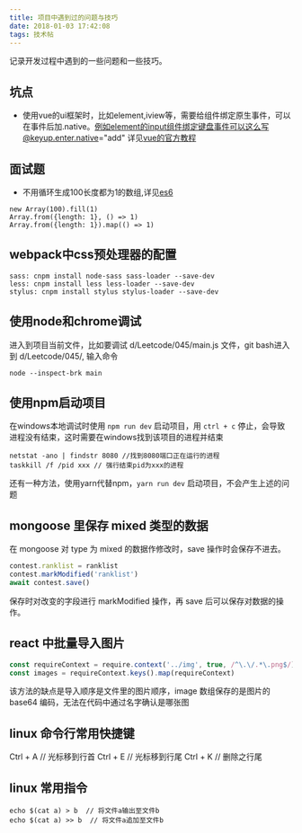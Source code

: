 ```yaml
---
title: 项目中遇到过的问题与技巧
date: 2018-01-03 17:42:08
tags: 技术帖
---
```

记录开发过程中遇到的一些问题和一些技巧。

## 坑点
- 使用vue的ui框架时，比如element,iview等，需要给组件绑定原生事件，可以在事件后加.native。例如element的input组件绑定键盘事件可以这么写@keyup.enter.native="add" 详见[vue的官方教程](https://cn.vuejs.org/v2/guide/components.html#%E7%BB%99%E7%BB%84%E4%BB%B6%E7%BB%91%E5%AE%9A%E5%8E%9F%E7%94%9F%E4%BA%8B%E4%BB%B6)

## 面试题
- 不用循环生成100长度都为1的数组,详见[es6](http://es6.ruanyifeng.com/#docs/array#Array-from)

```
new Array(100).fill(1)
Array.from({length: 1}, () => 1)
Array.from({length: 1}).map(() => 1)
```
<!--more-->

## webpack中css预处理器的配置
```
sass: cnpm install node-sass sass-loader --save-dev
less: cnpm install less less-loader --save-dev
stylus: cnpm install stylus stylus-loader --save-dev
```

## 使用node和chrome调试
进入到项目当前文件，比如要调试 d/Leetcode/045/main.js 文件，git bash进入到 d/Leetcode/045/, 输入命令
```
node --inspect-brk main
```

## 使用npm启动项目
在windows本地调试时使用 `npm run dev` 启动项目，用 `ctrl + c` 停止，会导致进程没有结束，这时需要在windows找到该项目的进程并结束
```
netstat -ano | findstr 8080 //找到8080端口正在运行的进程
taskkill /f /pid xxx // 强行结束pid为xxx的进程
```
还有一种方法，使用yarn代替npm，`yarn run dev` 启动项目，不会产生上述的问题

## mongoose 里保存 mixed 类型的数据
在 mongoose 对 type 为 mixed 的数据作修改时，save 操作时会保存不进去。
```javascript
contest.ranklist = ranklist
contest.markModified('ranklist')
await contest.save()
```
保存时对改变的字段进行 markModified 操作，再 save 后可以保存对数据的操作。

## react 中批量导入图片
```javascript
const requireContext = require.context('../img', true, /^\.\/.*\.png$/)
const images = requireContext.keys().map(requireContext)
```
该方法的缺点是导入顺序是文件里的图片顺序，image 数组保存的是图片的 base64 编码，无法在代码中通过名字确认是哪张图

## linux 命令行常用快捷键
Ctrl + A  // 光标移到行首
Ctrl + E  // 光标移到行尾
Ctrl + K  // 删除之行尾

## linux 常用指令
```shell
echo $(cat a) > b  // 将文件a输出至文件b
echo $(cat a) >> b  // 将文件a追加至文件b
```
